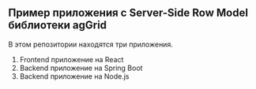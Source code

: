 ## Пример приложения с Server-Side Row Model библиотеки agGrid

В этом репозитории находятся три приложения.

1. Frontend приложение на React 
2. Backend приложение на Spring Boot
3. Backend приложение на Node.js   
